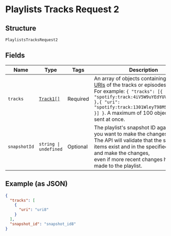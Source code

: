 
# Playlists Tracks Request 2

## Structure

`PlaylistsTracksRequest2`

## Fields

| Name | Type | Tags | Description |
|  --- | --- | --- | --- |
| `tracks` | [`Track1[]`](../../doc/models/track-1.md) | Required | An array of objects containing [Spotify URIs](/documentation/web-api/concepts/spotify-uris-ids) of the tracks or episodes to remove.<br>For example: `{ "tracks": [{ "uri": "spotify:track:4iV5W9uYEdYUVa79Axb7Rh" },{ "uri": "spotify:track:1301WleyT98MSxVHPZCA6M" }] }`. A maximum of 100 objects can be sent at once. |
| `snapshotId` | `string \| undefined` | Optional | The playlist's snapshot ID against which you want to make the changes.<br>The API will validate that the specified items exist and in the specified positions and make the changes,<br>even if more recent changes have been made to the playlist. |

## Example (as JSON)

```json
{
  "tracks": [
    {
      "uri": "uri8"
    }
  ],
  "snapshot_id": "snapshot_id8"
}
```

